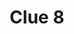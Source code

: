 ---
layout: "clue"
page_title: "Kepler Scavenger Hunt"
logo_location: "../../../../assets/files/logos/logo.png"
title: "Clue 8"
clueID: 8
---